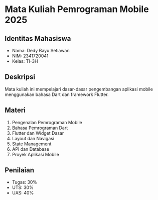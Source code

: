 # Mata Kuliah Pemrograman Mobile 2025

## Identitas Mahasiswa
- Nama: Dedy Bayu Setiawan 
- NIM: 2341720041  
- Kelas: TI-3H  

## Deskripsi
Mata kuliah ini mempelajari dasar-dasar pengembangan aplikasi mobile menggunakan bahasa Dart dan framework Flutter.

## Materi
1. Pengenalan Pemrograman Mobile  
2. Bahasa Pemrograman Dart  
3. Flutter dan Widget Dasar  
4. Layout dan Navigasi  
5. State Management  
6. API dan Database  
7. Proyek Aplikasi Mobile  

## Penilaian
- Tugas: 30%  
- UTS: 30%  
- UAS: 40%  
